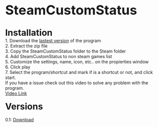 <b style="font-size: 3em;">SteamCustomStatus</b>
<div>&nbsp;</div>
<b style="font-size: 2em;">Installation</b>
<div>1. Download the <a href="https://github.com/Rotwo/SteamCustomStatus/raw/master/bin/Release/net6.0-windows10.0.22000.0.zip">lastest version<a> of the program</div>
<div>2. Extract the zip file</div>
<div>3. Copy the SteamCustomStatus folder to the Steam folder</div>
<div>4. Add SteamCustomStatus to non steam games list</div>
<div>5. Customize the settings, name, icon, etc.. on the propierties window</div>
<div>6. Click play</div>
<div>7. Select the program/shortcut and mark if is a shortcut or not, and click start.</div>

<div>If you have a issue check out this video to solve any problem with the program.</div>
<a href="">Video Link</a>
<div>&nbsp;</div>
<b style="font-size: 2em;">Versions</b>
<div>&nbsp;</div>
<div>0.1: <a href="https://github.com/Rotwo/SteamCustomStatus/raw/master/bin/Release/net6.0-windows10.0.22000.0.zip">Download</a></div>
